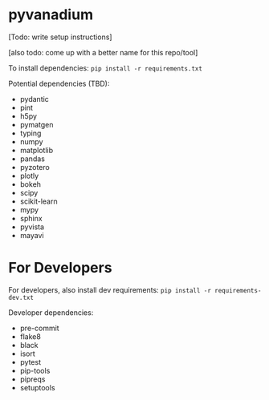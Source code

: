 # pyvanadium

[Todo: write setup instructions]

[also todo: come up with a better name for this repo/tool]

To install dependencies:
`pip install -r requirements.txt`




Potential dependencies (TBD):
- pydantic
- pint
- h5py
- pymatgen
- typing
- numpy
- matplotlib
- pandas
- pyzotero
- plotly
- bokeh
- scipy
- scikit-learn
- mypy
- sphinx
- pyvista
- mayavi

# For Developers

For developers, also install dev requirements:
`pip install -r requirements-dev.txt`

Developer dependencies:
- pre-commit
- flake8
- black
- isort
- pytest
- pip-tools
- pipreqs
- setuptools

